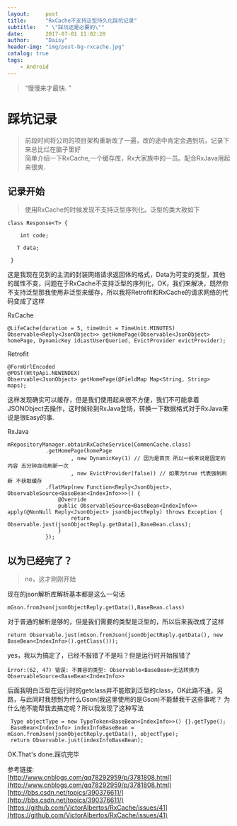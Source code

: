 ```yaml
---
layout:     post
title:      "RxCache不支持泛型持久化踩坑记录"
subtitle:   " \"踩坑还是必要的\""
date:       2017-07-01 11:02:20
author:     "Daisy"
header-img: "img/post-bg-rxcache.jpg"
catalog: true
tags:
    - Android
---
```


> “慢慢来才最快. ”

# 踩坑记录 #
> 前段时间将公司的项目架构重新改了一遍，改的途中肯定会遇到坑，记录下来总比烂在脑子里好<br>
> 简单介绍一下RxCache,一个缓存库，Rx大家族中的一员。配合RxJava用起来很爽.

## 记录开始 ##
> 使用RxCache的时候发现不支持泛型序列化。泛型的类大致如下<br>

    class Response<T> {

	    int code;
	
	   T data;
	
	 }
这是我现在见到的主流的封装网络请求返回体的格式，Data为可变的类型，其他的属性不变，问题在于RxCache不支持泛型的序列化，OK，我们来解决，既然你不支持泛型那我使用非泛型来缓存，所以我将Retrofit和RxCache的请求网络的代码变成了这样
	
RxCache



    @LifeCache(duration = 5, timeUnit = TimeUnit.MINUTES)
    Observable<Reply<JsonObject>> getHomePage(Observable<JsonObject> homePage, DynamicKey idLastUserQueried, EvictProvider evictProvider);
    
Retrofit

    @FormUrlEncoded
    @POST(HttpApi.NEWINDEX)
    Observable<JsonObject> getHomePage(@FieldMap Map<String, String> maps);

这样发现确实可以缓存，但是我们使用起来很不方便，我们不可能拿着JSONObject去操作，这时候轮到RxJava登场，转换一下数据格式对于RxJava来说是很Easy的事.

RxJava

    mRepositoryManager.obtainRxCacheService(CommonCache.class)
                .getHomePage(homePage
                        , new DynamicKey(1) // 因为是首页 所以一般来说是固定的内容 五分钟自动刷新一次
                        , new EvictProvider(false)) // 如果为true 代表强制刷新 不获取缓存
                .flatMap(new Function<Reply<JsonObject>, ObservableSource<BaseBean<IndexInfo>>>() {
                    @Override
                    public ObservableSource<BaseBean<IndexInfo>> apply(@NonNull Reply<JsonObject> jsonObjectReply) throws Exception {
                        return Observable.just(jsonObjectReply.getData(),BaseBean.class);
                    }
                });

## 以为已经完了？ ##
> no，这才刚刚开始

现在的json解析库解析基本都是这么一句话<br>

    mGson.fromJson(jsonObjectReply.getData(),BaseBean.class)

对于普通的解析是够的，但是我们需要的类型是泛型的，所以后来我改成了这样

    return Observable.just(mGson.fromJson(jsonObjectReply.getData(), new BaseBean<IndexInfo>().getClass()));

yes，我以为搞定了，已经不报错了不是吗？但是运行时开始报错了
	
    Error:(62, 47) 错误: 不兼容的类型: Observable<BaseBean>无法转换为ObservableSource<BaseBean<IndexInfo>>

后面我明白泛型在运行时的getclass并不能取到泛型的class，OK此路不通，另路，与此同时我想到为什么Gson(我这里使用的是Gson)不能替我干这些事呢？  为什么他不能帮我去搞定呢？所以我发现了这种写法
	
     Type objectType = new TypeToken<BaseBean<IndexInfo>>() {}.getType();
	 BaseBean<IndexInfo> indexInfoBaseBean = mGson.fromJson(jsonObjectReply.getData(), objectType);
	 return Observable.just(indexInfoBaseBean);

OK.That's done.踩坑完毕 

参考链接:<br>
[http://www.cnblogs.com/qq78292959/p/3781808.html](http://www.cnblogs.com/qq78292959/p/3781808.html)<br>
[http://bbs.csdn.net/topics/390376611/](http://bbs.csdn.net/topics/390376611/)<br>
[https://github.com/VictorAlbertos/RxCache/issues/41](https://github.com/VictorAlbertos/RxCache/issues/41)


	




